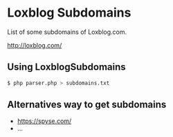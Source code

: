 # Loxblog Subdomains

List of some subdomains of Loxblog.com.

http://loxblog.com/

## Using LoxblogSubdomains

```bash
$ php parser.php > subdomains.txt
```

## Alternatives way to get subdomains

- https://spyse.com/
- ...
